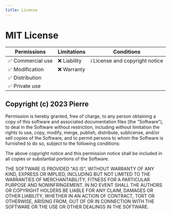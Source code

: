 ```yaml
---
title: License
---
```


# MIT License

| Permissions                       | Limitations   | Conditions                                        |
| --------------------------------- | ------------- | ------------------------------------------------- |
| :white_check_mark: Commercial use | :x: Liability | :information_source: License and copyright notice |
| :white_check_mark: Modification   | :x: Warranty  |                                                   |
| :white_check_mark: Distribution   |               |                                                   |
| :white_check_mark: Private use    |               |                                                   |

## Copyright (c) 2023 Pierre

Permission is hereby granted, free of charge, to any person obtaining a copy
of this software and associated documentation files (the "Software"), to deal
in the Software without restriction, including without limitation the rights
to use, copy, modify, merge, publish, distribute, sublicense, and/or sell
copies of the Software, and to permit persons to whom the Software is
furnished to do so, subject to the following conditions:

The above copyright notice and this permission notice shall be included in all
copies or substantial portions of the Software.

THE SOFTWARE IS PROVIDED "AS IS", WITHOUT WARRANTY OF ANY KIND, EXPRESS OR
IMPLIED, INCLUDING BUT NOT LIMITED TO THE WARRANTIES OF MERCHANTABILITY,
FITNESS FOR A PARTICULAR PURPOSE AND NONINFRINGEMENT. IN NO EVENT SHALL THE
AUTHORS OR COPYRIGHT HOLDERS BE LIABLE FOR ANY CLAIM, DAMAGES OR OTHER
LIABILITY, WHETHER IN AN ACTION OF CONTRACT, TORT OR OTHERWISE, ARISING FROM,
OUT OF OR IN CONNECTION WITH THE SOFTWARE OR THE USE OR OTHER DEALINGS IN THE
SOFTWARE.
